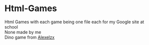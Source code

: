 # Html-Games
Html Games with each game being one file each for my Google site at school
<br>
None made by me
<br>
Dino game from <a href="https://github.com/alexelzx">Alexelzx</a>
